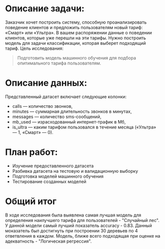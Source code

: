 # Описание задачи: 
Заказчик хочет построить систему, способную проанализировать поведение клиентов и предложить пользователям новый тариф: «Смарт» или «Ультра». В вашем распоряжении данные о поведении клиентов, которые уже перешли на эти тарифы. Нужно построить модель для задачи классификации, которая выберет подходящий тариф.
Цель исследования:
>Подготовить модель машинного обучения для подбора опитимального тарифа пользователям.

# Описание данных: 
Представленный датасет включает следующие колонки:
- сalls — количество звонков,
- minutes — суммарная длительность звонков в минутах,
- messages — количество sms-сообщений,
- mb_used — израсходованный интернет-трафик в Мб,
- is_ultra — каким тарифом пользовался в течение месяца («Ультра» — 1, «Смарт» — 0).
 
# План работ:
- Изучение предоставленного датасета 
- Разбивка датасета на тестовую и валидационную выборку 
- Подготовка моделей машинного обучения
- Тестирование созданных моделей

# Общий итог
В ходе исследования была выявлена самая лучшая модель для определения наилучшего тарифа для пользователей - "Случайный лес". У данной модели самый лучший показатель accuracy - 0.83. Данный моказатель был достигнуть при построении 30 деревьев по 4 ответвления в каждом. Модель, ближе всего подходящая при оценке на адекватность - "Логическая регрессия".
